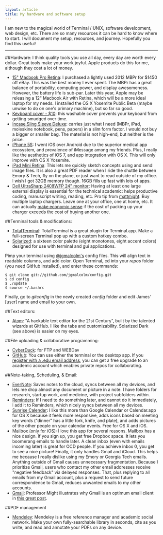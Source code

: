 ```yaml
---
layout: article
title: My hardware and software setup
---
```


I am new to the magical world of Terminal / UNIX, software development, web design, etc. There are so many resources it can be hard to know where  to start. I will document my setup, resources, and journey. Hopefully you find this useful!

---

##Hardware:
I think quality tools you use all day, every day are worth every dollar. Great tools make your work joyful. Apple products do this for me, although they cost a lot of money.

+ [15" Macbook Pro Retina](http://www.apple.com/macbook-pro/): I purchased a lightly used 2012 MBPr for $1450 off eBay. This was the best money I ever spent. The MBPr has a great balance of portability, computing power, and display awesomeness. However, the battery life is sub-par. Later this year, Apple may be releasing a 12" Macbook Air with Retina, which will be a more ideal laptop for my needs. I installed the OS X Yosemite Public Beta (maybe unwise to do on one's primary machine), but so far so good.
+ [Keyboard cover - $10](http://www.amazon.com/gp/product/B007FL6100/ref=oh_aui_detailpage_o04_s00?ie=UTF8&psc=1): this washable cover prevents your keyboard from getting smudged over time.
+ [Incase Sling Sleeve Deluxe](http://goincase.com/shop/incase-sling-sleeve-deluxe-for-macbook-pro-15): carries just what I need (MBPr, iPad, moleskine notebook, pens, papers) in a slim form factor. I would not buy a bigger or smaller bag. The material is not high-end, but neither is the price.
+ [iPhone 5S](https://www.apple.com/iphone-5s/): I went iOS over Android due to the superior medical app ecosystem, and prevalence of iMessage among my friends. Plus, I really like the aesthetics of iOS 7, and app integration with OS X. This will only improve with OS X Yosemite.
+ [iPad Mini Retina](https://www.apple.com/ipad-mini/): This lets me quickly sketch concepts using []() and send image files. It is also a great PDF reader when I ride the shuttle between Emory & Tech, fly on the plane, or just want to read outside of my office. I wish I got 32GB memory though. 16GB fills up fast with lots of apps.
+ [Dell UltraSharp 2408WFP 24" monitor](http://www.cnet.com/products/dell-ultrasharp-2408wfp/): Having at least one large external display is essential for the technical academic: helps productive coding, manuscript writing, reading, etc.
Pro tip from [mattmight](http://www.twitter.com/mattmight): Buy multiple laptop chargers. Leave one at your office, one at home, etc. It can actually [make economic sense](http://matt.might.net/articles/artificial-scarcity/) if the cost of packing up your charger exceeds the cost of buying another one.

##Terminal tools & modifications:
+ [TotalTerminal](http://totalterminal.binaryage.com/): TotalTerminal is a great plugin for Terminal.app. Make a full-screen Terminal pop up with a custom hotkey combo.
+ [Solarized](http://ethanschoonover.com/solarized): a sixteen color palette (eight monotones, eight accent colors) designed for use with terminal and gui applications.

Pimp your terminal using [@jgmalcolm's](http://www.twitter.com/jgmalcolm) config files. This will align text in readable columns, and add color. Open Terminal, cd into your *repos* folder (you need GitHub installed), and enter these commands:

    $ git clone git://github.com/jgmalcolm/config.git
    $ cd config
    $ ./update
    $ source ~/.bashrc

Finally, go to *gitconfig* in the newly created *config* folder and edit James' [user] name and email to your own.

##Text editors:
+ [Atom](http://atom.io): "A hackable text editor for the 21st Century", built by the talented wizards at GitHub. I like the tabs and customizability. Solarized Dark (see above) is easier on my eyes.

##File uploading & collaborative programming:
+ [CyberDuck](https://cyberduck.io/?l=en): for FTP and WEBDav
+ [GitHub](github.com): You can use either the terminal or the desktop app. If you [register with a .edu email address](https://education.github.com/), you can get a free upgrade to an academic account which enables private repos for collaborating.

##Note-taking, Scheduling, & Email:
+ [EverNote](https://evernote.com/): Saves notes to the cloud, syncs between all my devices, and lets me drop almost any document or picture in a note. I have folders for research, startup work, and medicine, with project subfolders within.
+ [Reminders](http://support.apple.com/kb/HT4970): If I need to do something later, and cannot do it immediately, I add it to Reminders, which nicely syncs between all my devices.
+ [Sunrise Calendar](http://sunrise.am): I like this more than Google Calendar or Calendar.app for OS X because it feels more responsive, adds icons based on meeting key words ("dinner" has a little fork, knife, and plate), and adds pictures of the other people on your calendar events. Free for OS X and iOS.
+ [Mailbox (only for iOS)](http://www.mailboxapp.com/): I love this app for several reasons. Mailbox has a nice design. If you sign up, you get free Dropbox space. It lets you boomerang emails to handle later. A clean inbox (even with emails incoming later) is great for OCD people. If you achieve inbox 0, you get to see a nice picture! Finally, it only handles Gmail and iCloud. This helps me because I really dislike using my Emory or Georgia Tech emails. Anything outside of Gmail causes unnecessary fragmentation. Because I prioritize Gmail, users who contact my other email addresses receive "negative feedback" via delayed responses. That, plus replying to all emails from my Gmail account, plus a request to send future correspondence to Gmail, reduces unwanted emails to my other accounts.
+ [Gmail](www.gmail.com): Professor Might illustrates why Gmail is an optimum email client in [this great post](http://matt.might.net/articles/productivity-tips-hints-hacks-tricks-for-grad-students-academics/).

##PDF management
+ [Mendeley](http://mendeley.com/): Mendeley is a free reference manager and academic social network. Make your own fully-searchable library in seconds, cite as you write, and read and annotate your PDFs on any device.
